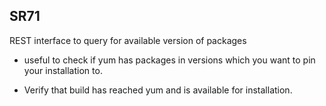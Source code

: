 SR71
----

REST interface to query for available version of packages

* useful to check if yum has packages in versions which you want to pin your installation to. 

* Verify that build has reached yum and is available for installation. 
